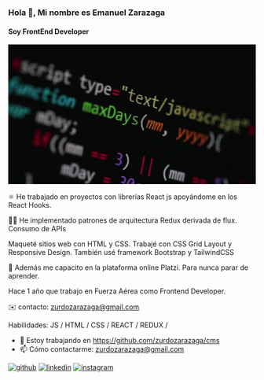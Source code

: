 ### Hola 👋, Mi nombre es **Emanuel Zarazaga**
#### Soy FrontEnd Developer 

![Soy FrontEnd Developer ](https://github.com/zurdozarazaga/images/blob/main/portadaJS.jpg)

⚛️ He trabajado en proyectos con librerías React js apoyándome en los React Hooks.

🧑‍💻 He implementado patrones de arquitectura Redux derivada de flux.
Consumo de APIs

Maqueté sitios web con HTML y CSS. Trabajé con CSS Grid Layout y Responsive Design. También usé framework Bootstrap y TailwindCSS

🚀 Además me capacito en la plataforma online Platzi. Para nunca parar de aprender.

Hace 1 año que trabajo en Fuerza Aérea como Frontend Developer.

✉️ contacto: zurdozarazaga@gmail.com

Habilidades: JS / HTML / CSS / REACT / REDUX / 

- 🔭 Estoy trabajando en https://github.com/zurdozarazaga/cms 
- 📫 Cómo contactarme: zurdozarazaga@gmail.com 


[<img src='https://cdn.jsdelivr.net/npm/simple-icons@3.0.1/icons/github.svg' alt='github' height='40'>](https://github.com/https://github.com/zurdozarazaga/)    [<img src='https://cdn.jsdelivr.net/npm/simple-icons@3.0.1/icons/linkedin.svg' alt='linkedin' height='40'>](https://www.linkedin.com/in/https://www.linkedin.com/in/emanuel-zarazaga-42436b173/)        [<img src='https://cdn.jsdelivr.net/npm/simple-icons@3.0.1/icons/instagram.svg' alt='instagram' height='40'>](https://www.instagram.com/https://www.instagram.com/emanuelzarazaga//)  

